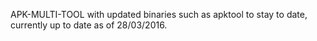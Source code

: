 APK-MULTI-TOOL with updated binaries such as apktool to stay to date, currently up to date as of 28/03/2016.